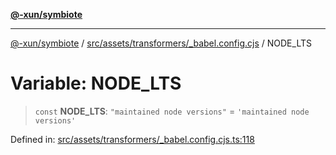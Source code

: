 [**@-xun/symbiote**](../../../../../README.md)

***

[@-xun/symbiote](../../../../../README.md) / [src/assets/transformers/\_babel.config.cjs](../README.md) / NODE\_LTS

# Variable: NODE\_LTS

> `const` **NODE\_LTS**: `"maintained node versions"` = `'maintained node versions'`

Defined in: [src/assets/transformers/\_babel.config.cjs.ts:118](https://github.com/Xunnamius/symbiote/blob/39b78f935df3d66a96654bd78c86b3952384b660/src/assets/transformers/_babel.config.cjs.ts#L118)

